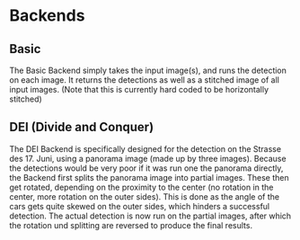 # Backends

## Basic
  The Basic Backend simply takes the input image(s), and runs the detection on each image.
  It returns the detections as well as a stitched image of all input images.
  (Note that this is currently hard coded to be horizontally stitched)


## DEI (Divide and Conquer)
  The DEI Backend is specifically designed for the detection on the Strasse des 17. Juni,
  using a panorama image (made up by three images).
  Because the detections would be very poor if it was run one the panorama directly,
  the Backend first splits the panorama image into partial images.
  These then get rotated, depending on the proximity to the center (no rotation in the center, more rotation on the outer sides).
  This is done as the angle of the cars gets quite skewed on the outer sides, which hinders a successful detection.
  The actual detection is now run on the partial images, after which the rotation und splitting are reversed to produce the final results.
